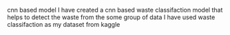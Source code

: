 cnn based model
I have created a cnn based waste classifaction model that helps to detect the waste from the some group of data I have used waste classifaction as my dataset from kaggle
